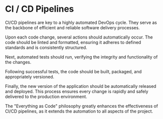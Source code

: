 # CI / CD Pipelines

CI/CD pipelines are key to a highly automated DevOps cycle.
They serve as the backbone of efficient and reliable software delivery processes.

Upon each code change, several actions should automatically occur.
The code should be linted and formatted, ensuring it adheres to defined standards and is consistently structured.

Next, automated tests should run, verifying the integrity and functionality of the changes.

Following successful tests, the code should be built, packaged, and appropriately versioned.

Finally, the new version of the application should be automatically released and deployed.
This process ensures every change is rapidly and safely delivered to the production environment.

The "Everything as Code" philosophy greatly enhances the effectiveness of CI/CD pipelines, as it extends the automation
to all aspects of the project.
